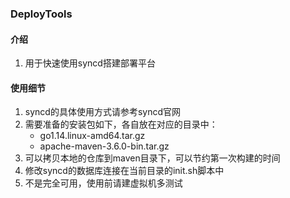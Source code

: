 ### DeployTools
#### 介绍
1. 用于快速使用syncd搭建部署平台

#### 使用细节
1. syncd的具体使用方式请参考syncd官网
2. 需要准备的安装包如下，各自放在对应的目录中：
	- go1.14.linux-amd64.tar.gz
	- apache-maven-3.6.0-bin.tar.gz
3. 可以拷贝本地的仓库到maven目录下，可以节约第一次构建的时间
4. 修改syncd的数据库连接在当前目录的init.sh脚本中
5. 不是完全可用，使用前请建虚拟机多测试